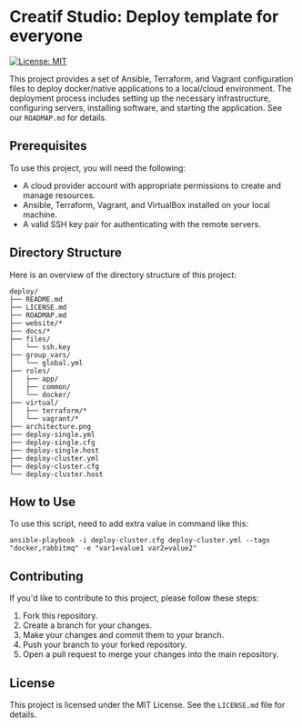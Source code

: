 # Creatif Studio: Deploy template for everyone

[![License: MIT](https://img.shields.io/badge/License-MIT-yellow.svg)](https://opensource.org/licenses/MIT)

This project provides a set of Ansible, Terraform, and Vagrant configuration files to deploy docker/native applications to a local/cloud environment. The deployment process includes setting up the necessary infrastructure, configuring servers, installing software, and starting the application. See our `ROADMAP.md` for details. 

## Prerequisites

To use this project, you will need the following:

- A cloud provider account with appropriate permissions to create and manage resources.
- Ansible, Terraform, Vagrant, and VirtualBox installed on your local machine.
- A valid SSH key pair for authenticating with the remote servers.

## Directory Structure

Here is an overview of the directory structure of this project:

```plaintext
deploy/
├── README.md
├── LICENSE.md
├── ROADMAP.md
├── website/*
├── docs/*
├── files/
│   └── ssh.key
├── group_vars/
│   └── global.yml
├── roles/
│   ├── app/
│   ├── common/
│   └── docker/
├── virtual/
│   ├── terraform/*
│   └── vagrant/*
├── architecture.png
├── deploy-single.yml
├── deploy-single.cfg
├── deploy-single.host
├── deploy-cluster.yml
├── deploy-cluster.cfg
└── deploy-cluster.host
```

## How to Use

To use this script, need to add extra value in command like this:

```
ansible-playbook -i deploy-cluster.cfg deploy-cluster.yml --tags "docker,rabbitmq" -e "var1=value1 var2=value2"
```

## Contributing

If you'd like to contribute to this project, please follow these steps:

1.  Fork this repository.
2.  Create a branch for your changes.
3.  Make your changes and commit them to your branch.
4.  Push your branch to your forked repository.
5.  Open a pull request to merge your changes into the main repository.

## License

This project is licensed under the MIT License. See the `LICENSE.md` file for details.
